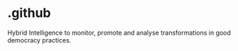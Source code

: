 # .github
Hybrid Intelligence to monitor, promote and analyse transformations in good democracy practices.
